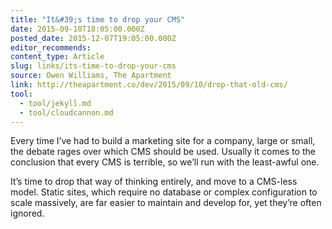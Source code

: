 ```yaml
---
title: "It&#39;s time to drop your CMS"
date: 2015-09-10T18:05:00.000Z
posted_date: 2015-12-07T19:05:00.000Z
editor_recommends:
content_type: Article
slug: links/its-time-to-drop-your-cms
source: Owen Williams, The Apartment
link: http://theapartment.co/dev/2015/09/10/drop-that-old-cms/
tool:
  - tool/jekyll.md
  - tool/cloudcannon.md
---
```

Every time I’ve had to build a marketing site for a company, large or small, the debate rages over which CMS should be used. Usually it comes to the conclusion that every CMS is terrible, so we’ll run with the least-awful one.

It’s time to drop that way of thinking entirely, and move to a CMS-less model. Static sites, which require no database or complex configuration to scale massively, are far easier to maintain and develop for, yet they’re often ignored.




